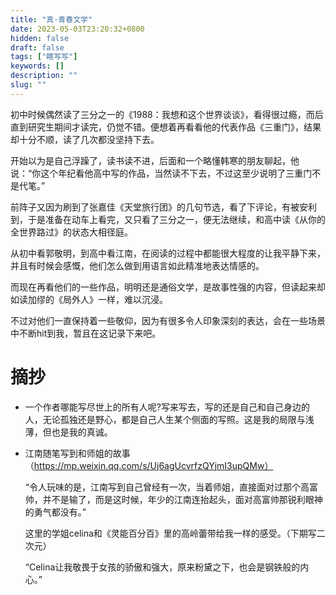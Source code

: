 ```yaml
---
title: "真·青春文学"
date: 2023-05-03T23:20:32+0800
hidden: false
draft: false
tags: ["瞎写写"]
keywords: []
description: ""
slug: ""
---
```

初中时候偶然读了三分之一的《1988：我想和这个世界谈谈》，看得很过瘾，而后直到研究生期间才读完，仍觉不错。便想着再看看他的代表作品《三重门》，结果却十分不顺，读了几次都没坚持下去。  

开始以为是自己浮躁了，读书读不进，后面和一个略懂韩寒的朋友聊起，他说：“你这个年纪看他高中写的作品，当然读不下去，不过这至少说明了三重门不是代笔。”  

前阵子又因为刷到了张嘉佳《天堂旅行团》的几句节选，看了下评论，有被安利到，于是准备在动车上看完，又只看了三分之一，便无法继续，和高中读《从你的全世界路过》的状态大相径庭。  

从初中看郭敬明，到高中看江南，在阅读的过程中都能很大程度的让我平静下来，并且有时候会感慨，他们怎么做到用语言如此精准地表达情感的。  

而现在再看他们的一些作品，明明还是通俗文学，是故事性强的内容，但读起来却如读加缪的《局外人》一样，难以沉浸。  

不过对他们一直保持着一些敬仰，因为有很多令人印象深刻的表达，会在一些场景中不断hit到我，暂且在这记录下来吧。  


# 摘抄
* 一个作者哪能写尽世上的所有人呢?写来写去，写的还是自己和自己身边的人，无论孤独还是野心，都是自己人生某个侧面的写照。这是我的局限与浅薄，但也是我的真诚。

* 江南随笔写到和师姐的故事（https://mp.weixin.qq.com/s/Uj6agUcvrfzQYjmI3upQMw）  

  “令人玩味的是，江南写到自己曾经有一次，当着师姐，直接面对过那个高富帅，并不是输了，而是这时候，年少的江南连抬起头，面对高富帅那锐利眼神的勇气都没有。”  

  这里的学姐celina和《灵能百分百》里的高岭蕾带给我一样的感受。（下期写二次元）  

  “Celina让我敬畏于女孩的骄傲和强大，原来粉黛之下，也会是钢铁般的内心。”  


